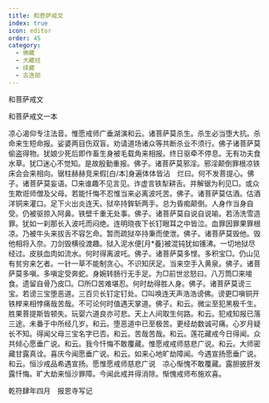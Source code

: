 ```yaml
---
title: 和菩萨戒文
index: true
icon: editor
order: 45
category:
  - 佛藏
  - 大藏经
  - 续藏
  - 古逸部
---
```


  和菩萨戒文  

和菩萨戒文一本  

凉心渴仰专注法音。惟愿戒师广垂湖演和云。诸菩萨莫杀生。杀生必当堕大抗。杀命来生短命报。娑婆两目伤双盲。劝请道场诸众等共断杀业不须行。佛子诸菩萨莫偷盗得物。犹娘少死后即作畜生身被毛载角来相报。终日驱牵不停息。无有功夫食水草。犹□迷心不觉知。是故殷勤重报。佛子。诸菩萨莫邪淫。邪淫颠倒罪根凉铁床会会来相向。锯柱赫赫竞来假[白/本]身遍体体皆沾　烂曰。何不发菩提心。佛子。诸菩萨莫妄语。□来谁趣不见言见。诈虚言铁犁耕舌。并解锯为利见□。或众生欺诳师僧及父母。若能忏悔不忍惟当来必离波吒苦。佛子。诸菩萨莫估酒。估酒洋铜来灌口。足下火出炎连天。狱卒持鉾斩两手。总为昏痴颠倒。人身作当身自受。仍被驱掠入阿鼻。铁壁千重无处事。佛子。诸菩萨莫自说自说喻。若汤洗雪造罪。犹如一刹那长入波吒而闷绝。连明晓夜下长钉眼耳之中皆泣。血罪因罪果罪根凉。乃被牛头来拔舌不容乞命。暂而疏狱卒持秉而使泄。佛子。诸菩萨莫毁他。毁他相将入奈。刀剑毁横役渡趣。狱入泥水便[月*養]被混钝犹如镬沸。一切地狱尽经过。皮肤血肉如流水。何时得离波吒。佛子。诸菩萨莫多悭。多积宝□。仍山见有贫穷来乞者。一针一草不能制贪心。不识知厌足。当来空手入黄泉。佛子。诸菩萨莫多嗔。多嗔定受奔蛇。身婉转肠行无手足。为□前世忿怒曰。八万筒□来唼食。遗留自骨乃皮□。□所□苦难堪忍。何时劫得胜人身。佛子。诸菩萨莫谤三宝。若谤三宝堕恶道。三百贝长钉定钉处。□叫唤连天声浩浩谤佛。谤更□嗔铜开铁榉来相悖痛哉苦哉。不可论何时值遇天掌道。佛子。和云。微尘至犯黑极千生。胜果菩提斯皆顿失。玩婴六道良亦可悲。天上人间取生何路。和云。犯戒知报已落三途。未番于中所经几岁。和云。堕恶道中已至极苦。更经劫数诚可痛。心岁月疑长不知。得闻父母三宝名字已否。和云。苦哉苦哉。和云。莲花藏戒今日得闻。众共倾心愿垂广说。和云。我今忏悔不敢覆藏。惟愿戒戒师慈悲广说。和云。大师密藏甘露真诠。喜庆今闻愿垂广说。和云。如来心地旷劫障闻。今遇宣扬愿垂广说。和云。恒沙戒品希遇宣扬。愿惟愿戒师慈悲广说　凉心惭愧不敢覆藏。露胆披肝发露忏悔。旷大劫来恒沙罪障。今闻此戒并得消除。惭愧戒师布施欢喜。  

乾符肆年四月　报恩寺写记  

